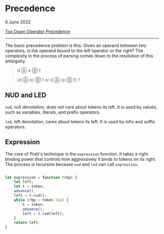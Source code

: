 # Precedence

6 June 2022

[Top Down Operator Precedence](https://www.crockford.com/javascript/tdop/tdop.html)

---

The basic precedence problem is this: Given an operand between two operators, is
the operand bound to the left operator or the right? The complexity in the
process of parsing comes down to the resolution of this ambiguity.

> d Ⓐ e Ⓑ f
>
> (d Ⓐ e) Ⓑ f or d Ⓐ (e Ⓑ f) ?

## NUD and LED

`nud`, null denotation, does not care about tokens its left. It is used
by values, such as variables, literals, and prefix operators.

`led`, left denotation, cares about tokens its left. It is used by infix
and suffix operators.

## Expression

The core of Pratt's technique is the `expression` function. It takes a right
binding power that controls how aggressively it binds to tokens on its right.
The process is recursive because `nud` and `led` can call `expression`.

```javascript

let expression = function (rbp) {
    let left;
    let t = token;
    advance();
    left = t.nud();
    while (rbp < token.lbp) {
        t = token;
        advance();
        left = t.led(left);
    }
    return left;
}

```
